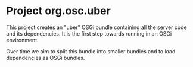 # Project org.osc.uber

This project creates an "uber" OSGi bundle containing all the server code and its dependencies.
It is the first step towards running in an OSGi environment.

Over time we aim to split this bundle into smaller bundles and to load dependencies as OSGi bundles.
